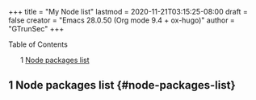 +++
title = "My Node list"
lastmod = 2020-11-21T03:15:25-08:00
draft = false
creator = "Emacs 28.0.50 (Org mode 9.4 + ox-hugo)"
author = "GTrunSec"
+++

<style>
  .ox-hugo-toc ul {
    list-style: none;
  }
</style>
<div class="ox-hugo-toc toc">
<div></div>

<div class="heading">Table of Contents</div>

- <span class="section-num">1</span> [Node packages list](#node-packages-list)

</div>
<!--endtoc-->



## <span class="section-num">1</span> Node packages list {#node-packages-list}
